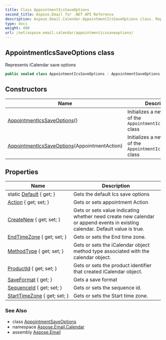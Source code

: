```yaml
---
title: Class AppointmentIcsSaveOptions
second_title: Aspose.Email for .NET API Reference
description: Aspose.Email.Calendar.AppointmentIcsSaveOptions class. Represents iCalendar save options
type: docs
weight: 490
url: /net/aspose.email.calendar/appointmenticssaveoptions/
---
```

## AppointmentIcsSaveOptions class

Represents iCalendar save options

```csharp
public sealed class AppointmentIcsSaveOptions : AppointmentSaveOptions
```

## Constructors

| Name | Description |
| --- | --- |
| [AppointmentIcsSaveOptions](appointmenticssaveoptions/#constructor)() | Initializes a new instance of the `AppointmentIcsSaveOptions` class |
| [AppointmentIcsSaveOptions](appointmenticssaveoptions/#constructor_1)(AppointmentAction) | Initializes a new instance of the `AppointmentIcsSaveOptions` class |

## Properties

| Name | Description |
| --- | --- |
| static [Default](../../aspose.email.calendar/appointmenticssaveoptions/default/) { get; } | Gets the default Ics save options |
| [Action](../../aspose.email.calendar/appointmenticssaveoptions/action/) { get; set; } | Gets or sets appointment Action |
| [CreateNew](../../aspose.email.calendar/appointmenticssaveoptions/createnew/) { get; set; } | Gets or sets value indicating whether need create new calendar or append events in existing calendar. Default value is true. |
| [EndTimeZone](../../aspose.email.calendar/appointmenticssaveoptions/endtimezone/) { get; set; } | Gets or sets the End time zone. |
| [MethodType](../../aspose.email.calendar/appointmenticssaveoptions/methodtype/) { get; set; } | Gets or sets the iCalendar object method type associated with the calendar object. |
| [ProductId](../../aspose.email.calendar/appointmenticssaveoptions/productid/) { get; set; } | Gets or sets the product identifier that created iCalendar object. |
| [SaveFormat](../../aspose.email.calendar/appointmentsaveoptions/saveformat/) { get; } | Gets a save format |
| [SequenceId](../../aspose.email.calendar/appointmenticssaveoptions/sequenceid/) { get; set; } | Gets or sets the sequence id. |
| [StartTimeZone](../../aspose.email.calendar/appointmenticssaveoptions/starttimezone/) { get; set; } | Gets or sets the Start time zone. |

### See Also

* class [AppointmentSaveOptions](../appointmentsaveoptions/)
* namespace [Aspose.Email.Calendar](../../aspose.email.calendar/)
* assembly [Aspose.Email](../../)


